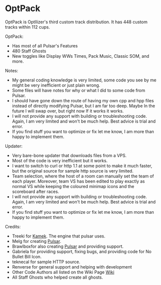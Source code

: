 # OptPack
OptPack is Optllizer's third custom track distribution. It has 448 custom tracks within 112 cups.

OptPack:
- Has most of all Pulsar's Features
- 480 Staff Ghosts
- New toggles like Display WWs Times, Pack Music, Classic SOM, and more.

Notes:
- My general coding knowledge is very limited, some code you see by me might be very inefficient or just plain wrong. 
- Some files will have notes for why or what I did to some code from Pulsar. 
- I should have gone down the route of having my own cpp and hpp files instead of directly modifying Pulsar, but I am far too deep. Maybe In the future I will swap over, but right now If it works it works.
- I will not provide any support with building or troubleshooting code. Again, I am very limited and won't be much help. Best advice is trial and error.
- If you find stuff you want to optimize or fix let me know, I am more than happy to implement them.


Updater:
- Very bare-bone updater that downloads files from a VPS.
- Most of the code is very inefficient but it works.
- I want to switch to curl or http 1.1 at some point to make it much faster, but the original source for sample http source is very limited.
- Team selection, where the host of a room can manually set the team of each player. Moreover, team VS has been edited to play exactly as normal VS while keeping the coloured minimap icons and the scoreboard after races.
- I will not provide any support with building or troubleshooting code. Again, I am very limited and won't be much help. Best advice is trial and error.
- If you find stuff you want to optimize or fix let me know, I am more than happy to implement them.

Credits:
- Treeki for [Kamek](https://github.com/Treeki/Kamek/tree/master). The engine that pulsar uses.
- Melg for creating [Pulsar](https://github.com/MelgMKW/Pulsar). 
- Brawlboxfor also creating [Pulsar](https://github.com/MelgMKW/Pulsar) and providing support.
- Gabriela for providing support, fixing bugs, and providing code for No Bullet Bill Icon.
- teknecal for sample HTTP source.
- Renverse for general support and helping with development
- Other Code Authors all listed on the Wiki Page [Wiki](https://wiki.tockdom.com/wiki/OptPack)
- All Staff Ghosts who helped create all ghosts.

